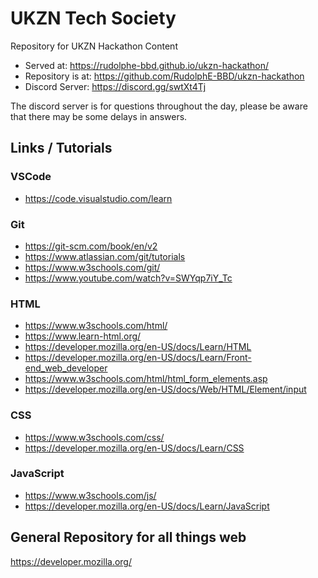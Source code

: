 # UKZN Tech Society
Repository for UKZN Hackathon Content

* Served at: https://rudolphe-bbd.github.io/ukzn-hackathon/ 
* Repository is at: https://github.com/RudolphE-BBD/ukzn-hackathon
* Discord Server: https://discord.gg/swtXt4Tj

The discord server is for questions throughout the day, please be aware that 
there may be some delays in answers. 

## Links / Tutorials

### VSCode

* https://code.visualstudio.com/learn

### Git 

* https://git-scm.com/book/en/v2 
* https://www.atlassian.com/git/tutorials
* https://www.w3schools.com/git/
* https://www.youtube.com/watch?v=SWYqp7iY_Tc 

### HTML

* https://www.w3schools.com/html/
* https://www.learn-html.org/
* https://developer.mozilla.org/en-US/docs/Learn/HTML
* https://developer.mozilla.org/en-US/docs/Learn/Front-end_web_developer
* https://www.w3schools.com/html/html_form_elements.asp
* https://developer.mozilla.org/en-US/docs/Web/HTML/Element/input

### CSS

* https://www.w3schools.com/css/
* https://developer.mozilla.org/en-US/docs/Learn/CSS

### JavaScript

* https://www.w3schools.com/js/
* https://developer.mozilla.org/en-US/docs/Learn/JavaScript

## General Repository for all things web

https://developer.mozilla.org/

